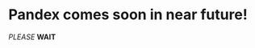 # Pandex comes soon in near future!

_PLEASE_ __WAIT__
<!--
# The Pandex programming language version 1.0.0.3

# How to build 
for build see the `build` directory and run the shell script inside it

then run
```
./p file
```
and Pandex generate lexer. 


# Pandex versions release type
The Pandex version has four numbers. the first number holds 1 ( or 0 in
some of the repositories and documentations)

The Pandex version is available in `conf.h` header file.

# Pandex development notes
The Pandex development notes are available in the following files:

* [contributing in Pandex](CONTRIBUTE.md)
* [how to send a verified pull request in Pandex](PR.md)
* [the structure of Pandex (development)](STRUCT.md)

# Pandex tutorial

# Pandex minimum documentation ( beginners )

# Pandex full documentation ( prefossionals )
-->
